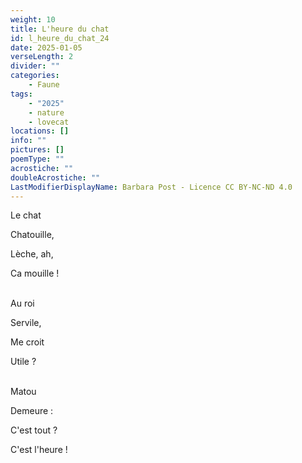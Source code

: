 ```yaml
---
weight: 10
title: L'heure du chat
id: l_heure_du_chat_24
date: 2025-01-05
verseLength: 2
divider: ""
categories:
    - Faune
tags:
    - "2025"
    - nature
    - lovecat
locations: []
info: ""
pictures: []
poemType: ""
acrostiche: ""
doubleAcrostiche: ""
LastModifierDisplayName: Barbara Post - Licence CC BY-NC-ND 4.0
---
```

Le chat

Chatouille,

Lèche, ah,

Ca mouille !

 \
Au roi

Servile,

Me croit

Utile ?

 \
Matou

Demeure :

C'est tout ?

C'est l'heure !
